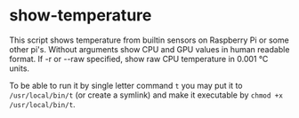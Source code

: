 # show-temperature

This script shows temperature from builtin sensors on Raspberry Pi or some other pi's.
Without arguments show CPU and GPU values in human readable format.
If -r or --raw specified, show raw CPU temperature in 0.001 °C units.

To be able to run it by single letter command `t` you may put it to `/usr/local/bin/t` (or create a symlink) and make it executable by `chmod +x /usr/local/bin/t`.
